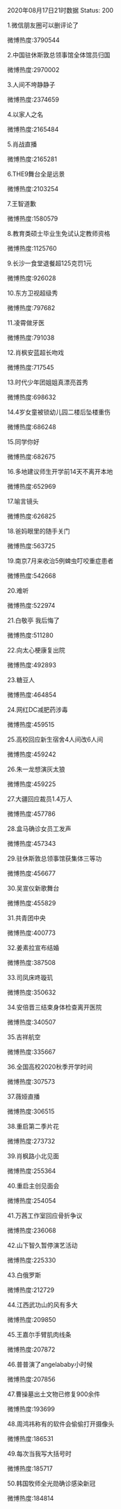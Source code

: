 2020年08月17日21时数据
Status: 200

1.微信朋友圈可以删评论了

微博热度:3790544

2.中国驻休斯敦总领事馆全体馆员归国

微博热度:2970002

3.人间不垮静静子

微博热度:2374659

4.以家人之名

微博热度:2165484

5.肖战直播

微博热度:2165281

6.THE9舞台全是远景

微博热度:2103254

7.王智道歉

微博热度:1580579

8.教育类硕士毕业生免试认定教师资格

微博热度:1125760

9.长沙一食堂退餐超125克罚1元

微博热度:926028

10.东方卫视超级秀

微博热度:797682

11.凌霄做牙医

微博热度:791038

12.肖枫安蓝超长吻戏

微博热度:717545

13.时代少年团姐姐真漂亮首秀

微博热度:698632

14.4岁女童被锁幼儿园二楼后坠楼重伤

微博热度:686248

15.同学你好

微博热度:682675

16.多地建议师生开学前14天不离开本地

微博热度:652969

17.喻言镜头

微博热度:626825

18.爸妈眼里的随手关门

微博热度:563725

19.南京7月来收治5例蜱虫叮咬重症患者

微博热度:542668

20.难听

微博热度:522974

21.白敬亭 我后悔了

微博热度:511280

22.向太心梗康复出院

微博热度:492893

23.糖豆人

微博热度:464854

24.网红DC减肥药涉毒

微博热度:459515

25.高校回应新生宿舍4人间改6人间

微博热度:459242

26.朱一龙想演灰太狼

微博热度:459225

27.大疆回应裁员1.4万人

微博热度:457786

28.盒马确诊女员工发声

微博热度:457343

29.驻休斯敦总领事馆获集体三等功

微博热度:456677

30.吴宣仪新歌舞台

微博热度:455829

31.共青团中央

微博热度:400773

32.姜素拉宣布结婚

微博热度:387508

33.司凤床咚璇玑

微博热度:350632

34.安倍晋三结束身体检查离开医院

微博热度:340507

35.吉祥航空

微博热度:335667

36.全国高校2020秋季开学时间

微博热度:307573

37.薇娅直播

微博热度:306515

38.重启第二季片花

微博热度:273732

39.肖枫路小北见面

微博热度:255364

40.重启主创见面会

微博热度:254054

41.万茜工作室回应骨折争议

微博热度:236068

42.山下智久暂停演艺活动

微博热度:225330

43.白俄罗斯

微博热度:212729

44.江西武功山的风有多大

微博热度:209850

45.王嘉尔手臂肌肉线条

微博热度:207872

46.普普演了angelababy小时候

微博热度:207856

47.曹操墓出土文物已修复900余件

微博热度:193699

48.周鸿祎称有的软件会偷偷打开摄像头

微博热度:186531

49.每次当我写大括号时

微博热度:185717

50.韩国牧师全光勋确诊感染新冠

微博热度:184814


